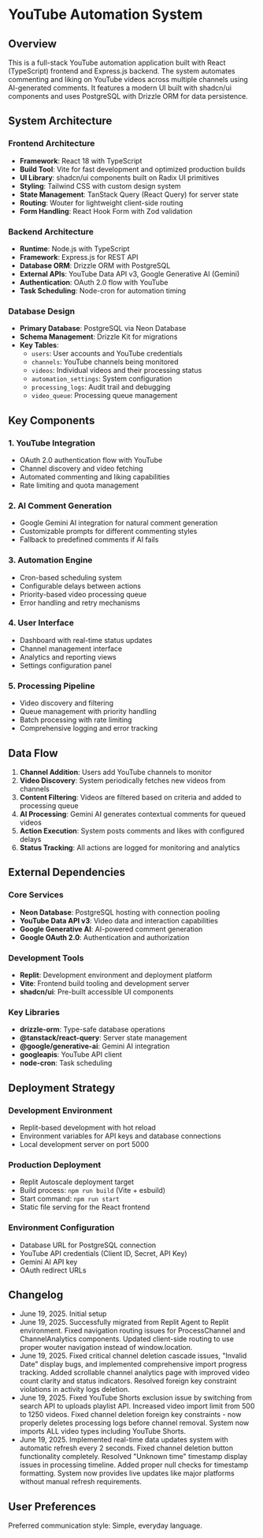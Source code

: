 # YouTube Automation System

## Overview

This is a full-stack YouTube automation application built with React (TypeScript) frontend and Express.js backend. The system automates commenting and liking on YouTube videos across multiple channels using AI-generated comments. It features a modern UI built with shadcn/ui components and uses PostgreSQL with Drizzle ORM for data persistence.

## System Architecture

### Frontend Architecture
- **Framework**: React 18 with TypeScript
- **Build Tool**: Vite for fast development and optimized production builds
- **UI Library**: shadcn/ui components built on Radix UI primitives
- **Styling**: Tailwind CSS with custom design system
- **State Management**: TanStack Query (React Query) for server state
- **Routing**: Wouter for lightweight client-side routing
- **Form Handling**: React Hook Form with Zod validation

### Backend Architecture
- **Runtime**: Node.js with TypeScript
- **Framework**: Express.js for REST API
- **Database ORM**: Drizzle ORM with PostgreSQL
- **External APIs**: YouTube Data API v3, Google Generative AI (Gemini)
- **Authentication**: OAuth 2.0 flow with YouTube
- **Task Scheduling**: Node-cron for automation timing

### Database Design
- **Primary Database**: PostgreSQL via Neon Database
- **Schema Management**: Drizzle Kit for migrations
- **Key Tables**:
  - `users`: User accounts and YouTube credentials
  - `channels`: YouTube channels being monitored
  - `videos`: Individual videos and their processing status
  - `automation_settings`: System configuration
  - `processing_logs`: Audit trail and debugging
  - `video_queue`: Processing queue management

## Key Components

### 1. YouTube Integration
- OAuth 2.0 authentication flow with YouTube
- Channel discovery and video fetching
- Automated commenting and liking capabilities
- Rate limiting and quota management

### 2. AI Comment Generation
- Google Gemini AI integration for natural comment generation
- Customizable prompts for different commenting styles
- Fallback to predefined comments if AI fails

### 3. Automation Engine
- Cron-based scheduling system
- Configurable delays between actions
- Priority-based video processing queue
- Error handling and retry mechanisms

### 4. User Interface
- Dashboard with real-time status updates
- Channel management interface
- Analytics and reporting views
- Settings configuration panel

### 5. Processing Pipeline
- Video discovery and filtering
- Queue management with priority handling
- Batch processing with rate limiting
- Comprehensive logging and error tracking

## Data Flow

1. **Channel Addition**: Users add YouTube channels to monitor
2. **Video Discovery**: System periodically fetches new videos from channels
3. **Content Filtering**: Videos are filtered based on criteria and added to processing queue
4. **AI Processing**: Gemini AI generates contextual comments for queued videos
5. **Action Execution**: System posts comments and likes with configured delays
6. **Status Tracking**: All actions are logged for monitoring and analytics

## External Dependencies

### Core Services
- **Neon Database**: PostgreSQL hosting with connection pooling
- **YouTube Data API v3**: Video data and interaction capabilities
- **Google Generative AI**: AI-powered comment generation
- **Google OAuth 2.0**: Authentication and authorization

### Development Tools
- **Replit**: Development environment and deployment platform
- **Vite**: Frontend build tooling and development server
- **shadcn/ui**: Pre-built accessible UI components

### Key Libraries
- **drizzle-orm**: Type-safe database operations
- **@tanstack/react-query**: Server state management
- **@google/generative-ai**: Gemini AI integration
- **googleapis**: YouTube API client
- **node-cron**: Task scheduling

## Deployment Strategy

### Development Environment
- Replit-based development with hot reload
- Environment variables for API keys and database connections
- Local development server on port 5000

### Production Deployment
- Replit Autoscale deployment target
- Build process: `npm run build` (Vite + esbuild)
- Start command: `npm run start`
- Static file serving for the React frontend

### Environment Configuration
- Database URL for PostgreSQL connection
- YouTube API credentials (Client ID, Secret, API Key)
- Gemini AI API key
- OAuth redirect URLs

## Changelog
- June 19, 2025. Initial setup
- June 19, 2025. Successfully migrated from Replit Agent to Replit environment. Fixed navigation routing issues for ProcessChannel and ChannelAnalytics components. Updated client-side routing to use proper wouter navigation instead of window.location.
- June 19, 2025. Fixed critical channel deletion cascade issues, "Invalid Date" display bugs, and implemented comprehensive import progress tracking. Added scrollable channel analytics page with improved video count clarity and status indicators. Resolved foreign key constraint violations in activity logs deletion.
- June 19, 2025. Fixed YouTube Shorts exclusion issue by switching from search API to uploads playlist API. Increased video import limit from 500 to 1250 videos. Fixed channel deletion foreign key constraints - now properly deletes processing logs before channel removal. System now imports ALL video types including YouTube Shorts.
- June 19, 2025. Implemented real-time data updates system with automatic refresh every 2 seconds. Fixed channel deletion button functionality completely. Resolved "Unknown time" timestamp display issues in processing timeline. Added proper null checks for timestamp formatting. System now provides live updates like major platforms without manual refresh requirements.

## User Preferences

Preferred communication style: Simple, everyday language.